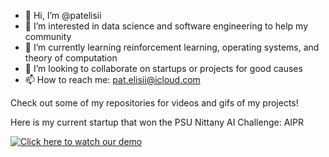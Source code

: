 - 👋 Hi, I’m @patelisii
- 👀 I’m interested in data science and software engineering to help my community
- 🌱 I’m currently learning reinforcement learning, operating systems, and theory of computation
- 💞️ I’m looking to collaborate on startups or projects for good causes
- 📫 How to reach me: pat.elisii@icloud.com

Check out some of my repositories for videos and gifs of my projects!

Here is my current startup that won the PSU Nittany AI Challenge: AIPR

[![Click here to watch our demo](https://i.ytimg.com/vi/1LzOsPAORoU/hqdefault.jpg?sqp=-oaymwEjCPYBEIoBSFryq4qpAxUIARUAAAAAGAElAADIQj0AgKJDeAE=&rs=AOn4CLDIz5JlGAM2DeVbTWqzlqUyx6jmKg)](https://www.youtube.com/watch?v=1LzOsPAORoU "AIPR MVP Demo")

<!---
patelisii/patelisii is a ✨ special ✨ repository because its `README.md` (this file) appears on your GitHub profile.
You can click the Preview link to take a look at your changes.
--->
